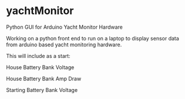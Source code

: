 yachtMonitor
============

Python GUI for Arduino Yacht Monitor Hardware

Working on a python front end to run on a laptop to display sensor data from arduino based yacht monitoring hardware.

This will include as a start:

House Battery Bank Voltage

House Battery Bank Amp Draw

Starting Battery Bank Voltage
